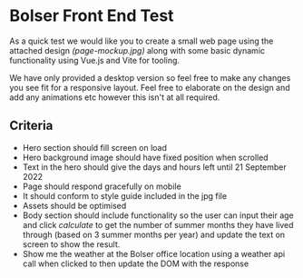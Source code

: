 # Bolser Front End Test

As a quick test we would like you to create a small web page using the attached design *(page-mockup.jpg)* along with some basic dynamic functionality using Vue.js and Vite for tooling.

We have only provided a desktop version so feel free to make any changes you see fit for a responsive layout. Feel free to elaborate on the design and add any animations etc however this isn't at all required.

## Criteria

- Hero section should fill screen on load
- Hero background image should have fixed position when scrolled
- Text in the hero should give the days and hours left until 21 September 2022
- Page should respond gracefully on mobile
- It should conform to style guide included in the jpg file
- Assets should be optimised
- Body section should include functionality so the user can input their age and click *calculate* to get the number of summer months they have lived through (based on 3 summer months per year) and update the text on screen to show the result.
- Show me the weather at the Bolser office location using a weather api call when clicked to then update the DOM with the response
